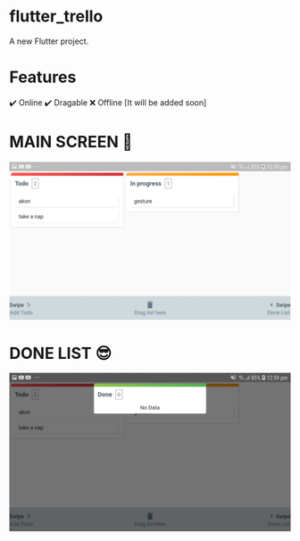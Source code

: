 # flutter_trello

A new Flutter project.


# Features
 ✔️ Online
 ✔️ Dragable
 ❌ Offline [It will be added soon]
 
 # MAIN SCREEN 🤩
<img src = "https://github.com/ShakyaSangam/Flutter_Trello/blob/offline_services/screenshots/Screenshot_20200818-125914.jpg">

# DONE LIST 😎
<img src = "https://github.com/ShakyaSangam/Flutter_Trello/blob/offline_services/screenshots/Screenshot_20200818-125918.jpg">
